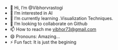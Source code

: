 - 👋 Hi, I’m @Vibhorvrastogi
- 👀 I’m interested in AI
- 🌱 I’m currently learning .Visualization Techniques.
- 💞️ I’m looking to collaborate on Github
- 📫 How to reach me vibhor73@gmail.com  
- 😄 Pronouns: Amazing...
- ⚡ Fun fact: It is just the begining
<!---
Vibhorvrastogi/Vibhorvrastogi is a ✨ special ✨ repository because its `README.md` (this file) appears on your GitHub profile.
You can click the Preview link to take a look at your changes.
--->
